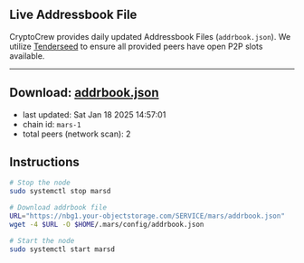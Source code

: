 ## Live Addressbook File

CryptoCrew provides daily updated Addressbook Files (`addrbook.json`). We utilize [Tenderseed](https://github.com/binaryholdings/tenderseed) to ensure all provided peers have open P2P slots available.

---
**Download: [addrbook.json](https://nbg1.your-objectstorage.com/SERVICE/mars/addrbook.json)**
---

- last updated: Sat Jan 18 2025 14:57:01
- chain id: `mars-1`
- total peers (network scan): 2

## Instructions
```sh
# Stop the node
sudo systemctl stop marsd

# Download addrbook file
URL="https://nbg1.your-objectstorage.com/SERVICE/mars/addrbook.json"
wget -4 $URL -O $HOME/.mars/config/addrbook.json

# Start the node
sudo systemctl start marsd
```

